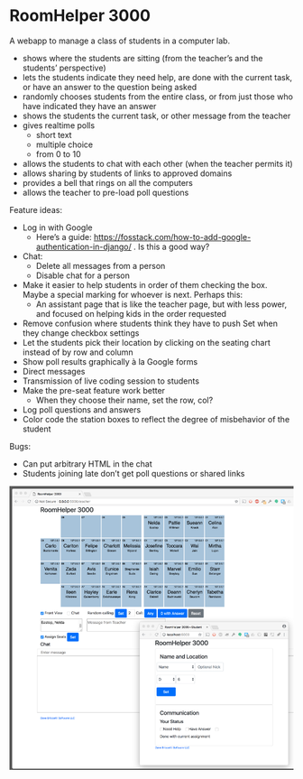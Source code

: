 # RoomHelper 3000

A webapp to manage a class of students in a computer lab.

- shows where the students are sitting (from the teacher’s and the students’ perspective)
- lets the students indicate they need help, are done with the current task, or have an answer to the question being asked
- randomly chooses students from the entire class, or from just those who have indicated they have an answer
- shows the students the current task, or other message from the teacher
- gives realtime polls
    - short text
    - multiple choice
    - from 0 to 10
- allows the students to chat with each other (when the teacher permits it)
- allows sharing by students of links to approved domains
- provides a bell that rings on all the computers
- allows the teacher to pre-load poll questions

Feature ideas:

- Log in with Google
    - Here’s a guide: https://fosstack.com/how-to-add-google-authentication-in-django/ . Is this a good way?
- Chat:
    - Delete all messages from a person
    - Disable chat for a person
- Make it easier to help students in order of them checking the box. Maybe a special marking for whoever is next. Perhaps this:
    - An assistant page that is like the teacher page, but with less
    power, and focused on helping kids in the order requested
- Remove confusion where students think they have to
push Set when they change checkbox settings
- Let the students pick their location by clicking on the seating
chart instead of by row and column
- Show poll results graphically à la Google forms
- Direct messages
- Transmission of live coding session to students
- Make the pre-seat feature work better
    - When they choose their name, set the row, col?
- Log poll questions and answers
- Color code the station boxes to reflect the degree of misbehavior of the student

Bugs:

- Can put arbitrary HTML in the chat
- Students joining late don’t get poll questions or shared links

![Screen shot](screen1-large.png)
